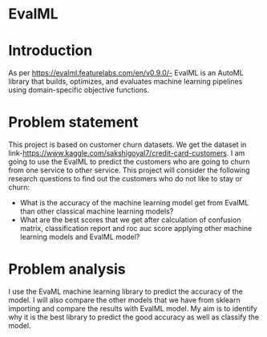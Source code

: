 # EvalML

# Introduction

As per https://evalml.featurelabs.com/en/v0.9.0/- EvalML is an AutoML library that builds, optimizes, and evaluates machine learning pipelines using domain-specific objective functions. 


# Problem statement

This project is based on customer churn datasets. We get the dataset in link-https://www.kaggle.com/sakshigoyal7/credit-card-customers. I am going to use the EvalML to predict the customers who are going to churn from one service to other service.
This project will consider the following research questions to find out the customers who do not like to stay or churn:
+ What is the accuracy of the machine learning model get from EvalML than other classical machine learning models?
+ What are the best scores that we get after calculation of confusion matrix, classification report and roc auc score applying other machine learning models and EvalML model?


# Problem analysis

I use the EvaML machine learning library to predict the accuracy of the model. I will also compare the other models that we have from sklearn importing and compare the results with EvalML model. My aim is to identify why it is the best library to predict the good accuracy as well as classify the model.


